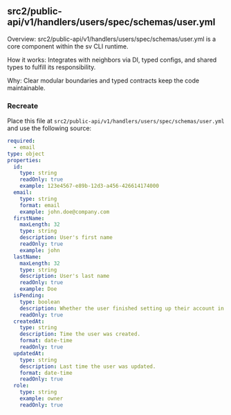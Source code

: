 ## src2/public-api/v1/handlers/users/spec/schemas/user.yml

Overview: src2/public-api/v1/handlers/users/spec/schemas/user.yml is a core component within the sv CLI runtime.

How it works: Integrates with neighbors via DI, typed configs, and shared types to fulfill its responsibility.

Why: Clear modular boundaries and typed contracts keep the code maintainable.

### Recreate

Place this file at `src2/public-api/v1/handlers/users/spec/schemas/user.yml` and use the following source:

```yaml
required:
  - email
type: object
properties:
  id:
    type: string
    readOnly: true
    example: 123e4567-e89b-12d3-a456-426614174000
  email:
    type: string
    format: email
    example: john.doe@company.com
  firstName:
    maxLength: 32
    type: string
    description: User's first name
    readOnly: true
    example: john
  lastName:
    maxLength: 32
    type: string
    description: User's last name
    readOnly: true
    example: Doe
  isPending:
    type: boolean
    description: Whether the user finished setting up their account in response to the invitation (true) or not (false).
    readOnly: true
  createdAt:
    type: string
    description: Time the user was created.
    format: date-time
    readOnly: true
  updatedAt:
    type: string
    description: Last time the user was updated.
    format: date-time
    readOnly: true
  role:
    type: string
    example: owner
    readOnly: true

```
